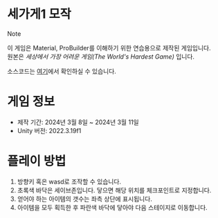 # 세가게1 모작

> [!NOTE]
> 이 게임은 Material, ProBuilder를 이해하기 위한 연습용으로 제작된 게임입니다.  
> 원본은 *세상에서 가장 어려운 게임(The World's Hardest Game)* 입니다.

소스코드는 [여기](https://github.com/Canachii/3DProject02/tree/main/Assets/Scenes/Homework)에서 확인하실 수 있습니다.

# 게임 정보

- 제작 기간: 2024년 3월 8일 ~ 2024년 3월 11일
- Unity 버전: 2022.3.19f1

# 플레이 방법

1. 방향키 혹은 wasd로 조작할 수 있습니다.
2. 초록색 바닥은 세이브존입니다. 닿으면 해당 위치를 체크포인트로 지정합니다.
3. 얻어야 하는 아이템의 갯수는 좌측 상단에 표시됩니다.
4. 아이템을 모두 획득한 후 파란색 바닥에 닿아야 다음 스테이지로 이동합니다.
